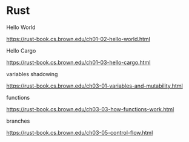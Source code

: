 # Rust
Hello World

https://rust-book.cs.brown.edu/ch01-02-hello-world.html

Hello Cargo

https://rust-book.cs.brown.edu/ch01-03-hello-cargo.html

variables
shadowing

https://rust-book.cs.brown.edu/ch03-01-variables-and-mutability.html

functions

https://rust-book.cs.brown.edu/ch03-03-how-functions-work.html

branches

https://rust-book.cs.brown.edu/ch03-05-control-flow.html
